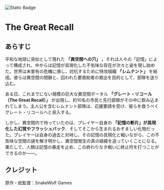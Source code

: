 ![Static Badge](https://img.shields.io/badge/Shattered_Echoes-Developing-A9A9A9)
# The Great Recall
## あらすじ
平和な地球に突如として現れた **「異空間への穴」** 。それは人々の「記憶」によって構成され、中からは記憶が具現化した不気味な存在が次々と姿を現し始めた。世界は未曽有の危機に瀕し、対抗するために特攻組織 **「レムナント」** を結成。彼らは異空間の閉鎖と、囚われた要救助者の救出を目的として、部隊を送り込む。

ある日、これまでにない規模の巨大な異空間ポータル **「グレート・リコール（The Great Recall）」** が出現し、約10名の市民と先行部隊がその中に飲み込まれてしまう。主人公を含むレムナント部隊は、応援要請を受け、彼らを救うべくグレート・リコールへと突入する。

しかし、異空間内で待っていたのは、プレイヤー自身の **「記憶の断片」が具現化した幻覚やフラッシュバック**、そしてそこから生まれるおぞましい化物だった。プレイヤーは自身の過去と対峙し、その記憶の具現化と戦いながら、この不気味な空間の謎を解き明かし、異空間発生の真の経緯を追っていくことになる。果たして、人類は記憶の暴走を止め、この終わりなき戦いに終止符を打つことができるのか——。
## クレジット
原作・総監督：SnakeWolf Games
